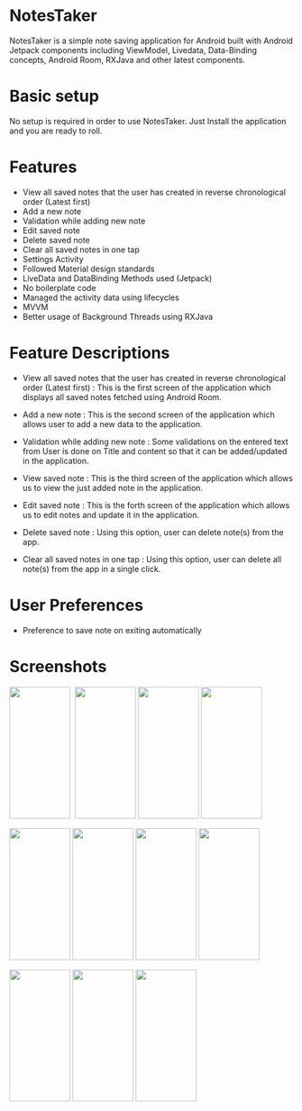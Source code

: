 # NotesTaker
NotesTaker is a simple note saving application for Android built with Android Jetpack components including ViewModel, Livedata,
Data-Binding concepts, Android Room, RXJava and other latest components.

# Basic setup
No setup is required in order to use NotesTaker. Just Install the application and you are ready to roll.

# Features
- View all saved notes that the user has created in reverse chronological order (Latest first)
- Add a new note 
- Validation while adding new note
- Edit saved note
- Delete saved note
- Clear all saved notes in one tap
- Settings Activity
- Followed Material design standards
- LiveData and DataBinding Methods used (Jetpack)
- No boilerplate code
- Managed the activity data using lifecycles
- MVVM
- Better usage of Background Threads using RXJava

# Feature Descriptions
- View all saved notes that the user has created in reverse chronological order (Latest first) : This is the first screen of the application which displays all saved notes fetched using Android Room.

- Add a new note : This is the second screen of the application which allows user to add a new data to the application.

- Validation while adding new note : Some validations on the entered text from User is done on Title and content so that it can be added/updated in the application.

- View saved note : This is the third screen of the application which allows us to view the just added note in the application.

- Edit saved note : This is the forth screen of the application which allows us to edit notes and update it in the application.

- Delete saved note : Using this option, user can delete note(s) from the app.

- Clear all saved notes in one tap : Using this option, user can delete all note(s) from the app in a single click.



# User Preferences
- Preference to save note on exiting automatically


# Screenshots
<img src="https://i.imgur.com/vuUtIJB.jpg" height="234" width="108"> &nbsp;<img src="https://i.imgur.com/s8idyiI.jpg" height="234" width="108">&nbsp;<img src="https://i.imgur.com/dOM1TOq.jpg" height="234" width="108">&nbsp;<img src="https://i.imgur.com/9GKECeS.jpg" height="234" width="108">


<img src="https://i.imgur.com/SkaFM6s.jpg" height="234" width="108">&nbsp;<img src="https://i.imgur.com/yuUSmhP.jpg" height="234" width="108">&nbsp;<img src="https://i.imgur.com/cIVaX1C.jpg" height="234" width="108">&nbsp;<img src="https://i.imgur.com/rDeCDHL.jpg" height="234" width="108">

<img src="https://i.imgur.com/JdMRiF7.jpg" height="234" width="108">&nbsp;<img src="https://i.imgur.com/s1BFj8Q.jpg" height="234" width="108">&nbsp;<img src="https://i.imgur.com/GxLypZv.jpg" height="234" width="108">


